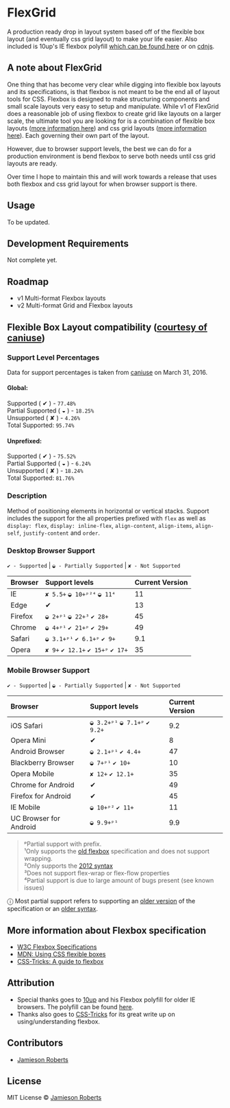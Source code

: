 # FlexGrid

A production ready drop in layout system based off of the flexible box layout (and eventually css grid layout) to make your life easier. Also included is 10up's IE flexbox polyfill [which can be found here](https://github.com/10up/flexibility) or on [cdnjs](https://cdnjs.com/libraries/flexibility).

## A note about FlexGrid

One thing that has become very clear while digging into flexible box layouts and its specifications, is that flexbox is not meant to be the end all of layout tools for CSS. Flexbox is designed to make structuring components and small scale layouts very easy to setup and manipulate. While v1 of FlexGrid does a reasonable job of using flexbox to create grid like layouts on a larger scale, the ultimate tool you are looking for is a combination of flexible box layouts ([more information here](https://css-tricks.com/snippets/css/a-guide-to-flexbox/)) and css grid layouts ([more information here](https://css-tricks.com/snippets/css/complete-guide-grid/)). Each governing their own part of the layout.

However, due to browser support levels, the best we can do for a production environment is bend flexbox to serve both needs until css grid layouts are ready.

Over time I hope to maintain this and will work towards a release that uses both flexbox and css grid layout for when browser support is there.

## Usage

To be updated.

## Development Requirements

Not complete yet.

## Roadmap

* v1 Multi-format Flexbox layouts
* v2 Multi-format Grid and Flexbox layouts

## Flexible Box Layout compatibility ([courtesy of caniuse](http://caniuse.com/#feat=flexbox))

### Support Level Percentages

Data for support percentages is taken from [caniuse](http://caniuse.com/#feat=flexbox) on March 31, 2016.

#### Global:
Supported ( ✔ ) - `77.48%`  
Partial Supported ( ◒ ) - `18.25%`  
Unsupported ( ✘ ) - `4.26%`  
Total Supported: `95.74%`  

#### Unprefixed:
Supported ( ✔ ) - `75.52%`  
Partial Supported ( ◒ ) - `6.24%`  
Unsupported ( ✘ ) - `18.24%`  
Total Supported: `81.76%`  

### Description

Method of positioning elements in horizontal or vertical stacks. Support includes the support for the all properties prefixed with `flex` as well as `display: flex`, `display: inline-flex`, `align-content`, `align-items`, `align-self`, `justify-content` and `order`.

### Desktop Browser Support

`✔ - Supported` | `◒ - Partially Supported` | `✘ - Not Supported`  

| Browser   | Support levels                    | Current Version   |
|:----------|:----------------------------------|:------------------|
| IE        | `✘ 5.5+` `◒ 10+ᵖ²⁴` `◒ 11⁴`       | 11                |
| Edge      | ✔                                 | 13                |
| Firefox   | `◒ 2+ᵖ¹` `◒ 22+³` `✔ 28+`         | 45                |
| Chrome    | `◒ 4+ᵖ¹` `✔ 21+ᵖ` `✔ 29+`         | 49                |
| Safari    | `◒ 3.1+ᵖ¹` `✔ 6.1+ᵖ` `✔ 9+`       | 9.1               |
| Opera     | `✘ 9+` `✔ 12.1+` `✔ 15+ᵖ` `✔ 17+` | 35                |

### Mobile Browser Support

`✔ - Supported` | `◒ - Partially Supported` | `✘ - Not Supported`  

| Browser                   | Support levels                    | Current Version   |
|:--------------------------|:----------------------------------|:------------------|
| iOS Safari                | `◒ 3.2+ᵖ¹` `◒ 7.1+ᵖ` `✔ 9.2+`     | 9.2               |
| Opera Mini                | ✔                                 | 8                 |
| Android Browser           | `◒ 2.1+ᵖ¹` `✔ 4.4+`               | 47                |
| Blackberry Browser        | `◒ 7+ᵖ¹` `✔ 10+`                  | 10                |
| Opera Mobile              | `✘ 12+` `✔ 12.1+`                 | 35                |
| Chrome for Android        | ✔                                 | 49                |
| Firefox for Android       | ✔                                 | 45                |
| IE Mobile                 | `◒ 10+ᵖ²` `✔ 11+`                 | 11                |
| UC Browser for Android    | `◒ 9.9+ᵖ¹`                        | 9.9               |

> ᵖPartial support with prefix.  
> ¹Only supports the [old flexbox](http://www.w3.org/TR/2009/WD-css3-flexbox-20090723) specification and does not support wrapping.  
> ²Only supports the [2012 syntax](http://www.w3.org/TR/2012/WD-css3-flexbox-20120322/)   
> ³Does not support flex-wrap or flex-flow properties  
> ⁴Partial support is due to large amount of bugs present (see known issues)  

ⓘ  Most partial support refers to supporting an [older version](http://www.w3.org/TR/2009/WD-css3-flexbox-20090723/) of the specification or an [older syntax](http://www.w3.org/TR/2012/WD-css3-flexbox-20120322/).

## More information about Flexbox specification

* [W3C Flexbox Specifications](https://www.w3.org/TR/css-flexbox-1/)
* [MDN: Using CSS flexible boxes](https://developer.mozilla.org/en-US/docs/Web/CSS/CSS_Flexible_Box_Layout/Using_CSS_flexible_boxes)
* [CSS-Tricks: A guide to flexbox](https://css-tricks.com/snippets/css/a-guide-to-flexbox/)

## Attribution

* Special thanks goes to [10up](https://github.com/10up) and his Flexbox polyfill for older IE browsers. The polyfill can be found [here](https://github.com/10up/flexibility).
* Thanks also goes to [CSS-Tricks](https://css-tricks.com/snippets/css/a-guide-to-flexbox/) for its great write up on using/understanding flexbox.

## Contributors

* [Jamieson Roberts](https://github.com/JamiesonRoberts)

## License

MIT License © [Jamieson Roberts](http://jamiesonroberts.mit-license.org)
